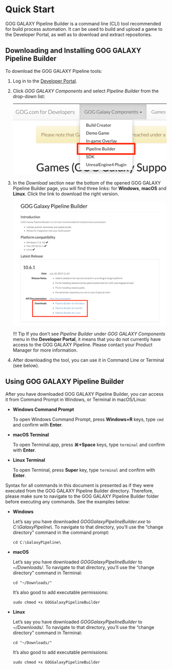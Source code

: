 # Quick Start

GOG GALAXY Pipeline Builder is a command line (CLI) tool recommended for build process automation. It can be used to build and upload a game to the Developer Portal, as well as to download and extract repositories.

## Downloading and Installing GOG GALAXY Pipeline Builder

To download the GOG GALAXY Pipeline tools:

1. Log in to the [Developer Portal](https://devportal.gog.com/).

2. Click *GOG GALAXY Components* and select *Pipeline Builder* from the drop-down list:

    ![Components List](_assets/pb-devportal-menu.png)

3. In the *Download* section near the bottom of the opened GOG GALAXY Pipeline Builder page, you will find three links: for **Windows**, **macOS** and **Linux**. Click the link to download the right version.

    ![Pipeline Builder Download](_assets/pb-download.png)

    !!! Tip
        If you don’t see *Pipeline Builder* under *GOG GALAXY Components* menu in the **Developer Portal**, it means that you do not currently have access to the GOG GALAXY Pipeline. Please contact your Product Manager for more information.

4. After downloading the tool, you can use it in Command Line or Terminal (see below).

## Using GOG GALAXY Pipeline Builder

After you have downloaded GOG GALAXY Pipeline Builder, you can access it from Command Prompt in Windows, or Terminal in macOS/Linux:

- **Windows Command Prompt**

    To open Windows Command Prompt, press **Windows+R** keys, type `cmd` and confirm with **Enter**.
    
- **macOS Terminal**

    To open Terminal.app, press **⌘+Space** keys, type `terminal` and confirm with **Enter**.

- **Linux Terminal**

    To open Terminal, press **Super** key, type `terminal` and confirm with **Enter**.

Syntax for all commands in this document is presented as if they were executed from the GOG GALAXY Pipeline Builder directory. Therefore, please make sure to navigate to the GOG GALAXY Pipeline Builder folder before executing any commands. See the examples below:

- **Windows**

    Let’s say you have downloaded *GOGGalaxyPipelineBuilder.exe* to *C:\GalaxyPipeline\\*. To navigate to that directory, you’ll use the “change directory” command in the command prompt:

    ```
    cd C:\GalaxyPipeline\
    ```

- **macOS**

    Let’s say you have downloaded *GOGGalaxyPipelineBuilder* to *~/Downloads/*. To navigate to that directory, you’ll use the “change directory” command in Terminal:

    ```
    cd "~/Downloads/"
    ```

    It’s also good to add executable permissions:

    ```
    sudo chmod +x GOGGalaxyPipelineBuilder
    ```

- **Linux**

    Let’s say you have downloaded *GOGGalaxyPipelineBuilder* to *~/Downloads/*. To navigate to that directory, you’ll use the “change directory” command in Terminal:

    ```
    cd "~/Downloads/"
    ```

    It’s also good to add executable permissions:

    ```
    sudo chmod +x GOGGalaxyPipelineBuilder
    ```